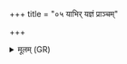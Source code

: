+++
title = "०५ याभिर् यज्ञं प्राञ्चम्"

+++
<details><summary>मूलम् (GR)</summary>

याभिर् यज्ञं प्राञ्चम् उक्षयन्ति धीरा  
याभिः सोमं मधुपृचं पुनन्ति ।  
याभिर् इदं जीवति विश्वम् एजत्  
ताः (…) ॥ +++(see 14.1.1e)+++
</details>